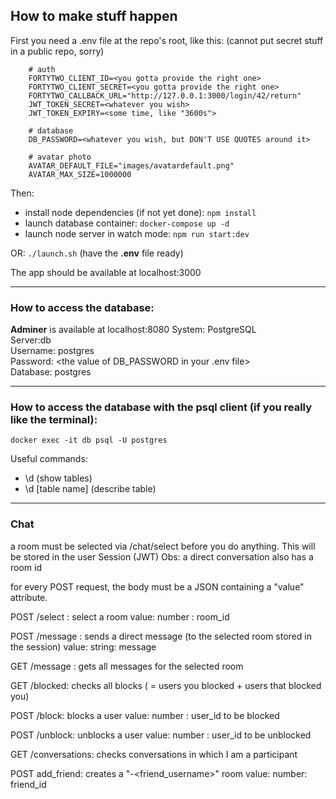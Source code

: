 ## How to make stuff happen

First you need a .env file at the repo's root, like this: (cannot put secret stuff in a public repo, sorry)
```
    # auth
    FORTYTWO_CLIENT_ID=<you gotta provide the right one>  
    FORTYTWO_CLIENT_SECRET=<you gotta provide the right one>  
    FORTYTWO_CALLBACK_URL="http://127.0.0.1:3000/login/42/return"  
    JWT_TOKEN_SECRET=<whatever you wish>  
    JWT_TOKEN_EXPIRY=<some time, like "3600s"> 

    # database
    DB_PASSWORD=<whatever you wish, but DON'T USE QUOTES around it>

    # avatar photo
    AVATAR_DEFAULT_FILE="images/avatardefault.png"
    AVATAR_MAX_SIZE=1000000
```
Then:
* install node dependencies (if not yet done): `npm install`
* launch database container: `docker-compose up -d`
* launch node server in watch mode: `npm run start:dev`

OR: `./launch.sh` (have the **.env** file ready)

The app should be available at localhost:3000

-----------------------

### How to access the database:
**Adminer** is available at localhost:8080
System: PostgreSQL  
Server:db  
Username: postgres	  
Password: <the value of DB_PASSWORD in your .env file>  
Database: postgres	  

----------------------------

### How to access the database with the psql client (if you really like the terminal):
`docker exec -it db psql -U postgres`

Useful commands:
* \d (show tables)
* \d [table name] (describe table)


----------------------
### Chat

a room must be selected via /chat/select before you do anything. This will be stored in the
user Session (JWT)
Obs: a direct conversation also has a room id

for every POST request, the body must be a JSON containing a "value" attribute.

POST /select : select a room
value: number : room_id

POST /message : sends a direct message (to the selected room stored in the session)
value: string: message

GET /message : gets all messages for the selected room

GET /blocked: checks all blocks ( = users you blocked + users that blocked you)

POST /block: blocks a user
value: number : user_id to be blocked

POST /unblock: unblocks a user
value: number : user_id to be unblocked

GET /conversations: checks conversations in which I am a participant

POST add_friend: creates a "<your-username>-<friend_username>" room
value: number: friend_id
